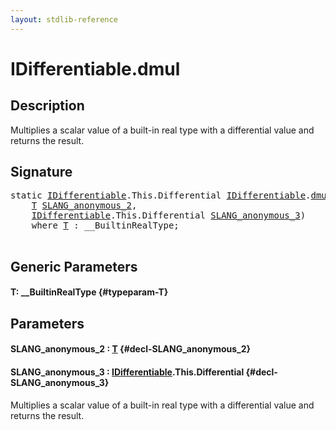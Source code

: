 ```yaml
---
layout: stdlib-reference
---
```


# IDifferentiable\.dmul

## Description

Multiplies a scalar value of a built-in real type with a differential value and returns the result.




## Signature 

<pre>
<span class='code_keyword'>static</span> <a href="/stdlib-reference/interfaces/idifferentiable-01/index" class="code_type">IDifferentiable</a>.<span class="code_keyword">This</span>.Differential <a href="/stdlib-reference/interfaces/idifferentiable-01/index" class="code_type">IDifferentiable</a>.<a href="/stdlib-reference/interfaces/idifferentiable-01/dmul">dmul</a>&lt;<a href="/stdlib-reference/interfaces/idifferentiable-01/dmul#typeparam-T" class="code_type">T</a>&gt;(
    <a href="/stdlib-reference/interfaces/idifferentiable-01/dmul#typeparam-T" class="code_type">T</a> <a href="/stdlib-reference/interfaces/idifferentiable-01/dmul#decl-SLANG_anonymous_2" class="code_param">SLANG_anonymous_2</a>,
    <a href="/stdlib-reference/interfaces/idifferentiable-01/index" class="code_type">IDifferentiable</a>.<span class="code_keyword">This</span>.Differential <a href="/stdlib-reference/interfaces/idifferentiable-01/dmul#decl-SLANG_anonymous_3" class="code_param">SLANG_anonymous_3</a>)
    <span class='code_keyword'>where</span> <a href="/stdlib-reference/interfaces/idifferentiable-01/dmul#typeparam-T" class="code_type">T</a> : __BuiltinRealType;

</pre>

## Generic Parameters

#### T: \_\_BuiltinRealType {#typeparam-T}

## Parameters

#### SLANG\_anonymous\_2  : [T](/stdlib-reference/interfaces/idifferentiable-01/dmul#typeparam-T) {#decl-SLANG_anonymous_2}
#### SLANG\_anonymous\_3  : [IDifferentiable](/stdlib-reference/interfaces/idifferentiable-01/index)\.This\.Differential {#decl-SLANG_anonymous_3}
Multiplies a scalar value of a built-in real type with a differential value and returns the result.


